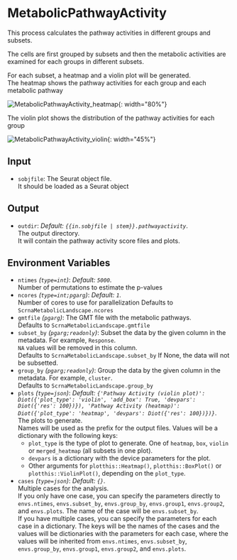 # MetabolicPathwayActivity

This process calculates the pathway activities in different groups and subsets.

The cells are first grouped by subsets and then the metabolic activities are
examined for each groups in different subsets.<br />

For each subset, a heatmap and a violin plot will be generated.<br />
The heatmap shows the pathway activities for each group and each metabolic pathway

![MetabolicPathwayActivity_heatmap](https://pwwang.github.io/immunopipe/latest/processes/images/MetabolicPathwayActivity_heatmap.png){: width="80%"}

The violin plot shows the distribution of the pathway activities for each group

![MetabolicPathwayActivity_violin](https://pwwang.github.io/immunopipe/latest/processes/images/MetabolicPathwayActivity_violin.png){: width="45%"}

## Input

- `sobjfile`:
    The Seurat object file.<br />
    It should be loaded as a Seurat object

## Output

- `outdir`: *Default: `{{in.sobjfile | stem}}.pathwayactivity`*. <br />
    The output directory.<br />
    It will contain the pathway activity score files and plots.<br />

## Environment Variables

- `ntimes` *(`type=int`)*: *Default: `5000`*. <br />
    Number of permutations to estimate the p-values
- `ncores` *(`type=int;pgarg`)*: *Default: `1`*. <br />
    Number of cores to use for parallelization
    Defaults to `ScrnaMetabolicLandscape.ncores`
- `gmtfile` *(`pgarg`)*:
    The GMT file with the metabolic pathways.<br />
    Defaults to `ScrnaMetabolicLandscape.gmtfile`
- `subset_by` *(`pgarg;readonly`)*:
    Subset the data by the given column in the
    metadata. For example, `Response`.<br />
    `NA` values will be removed in this column.<br />
    Defaults to `ScrnaMetabolicLandscape.subset_by`
    If None, the data will not be subsetted.<br />
- `group_by` *(`pgarg;readonly`)*:
    Group the data by the given column in the
    metadata. For example, `cluster`.<br />
    Defaults to `ScrnaMetabolicLandscape.group_by`
- `plots` *(`type=json`)*: *Default: `{'Pathway Activity (violin plot)': Diot({'plot_type': 'violin', 'add_box': True, 'devpars': Diot({'res': 100})}), 'Pathway Activity (heatmap)': Diot({'plot_type': 'heatmap', 'devpars': Diot({'res': 100})})}`*. <br />
    The plots to generate.<br />
    Names will be used as the prefix for the output files. Values will be
    a dictionary with the following keys:<br />
    * `plot_type` is the type of plot to generate. One of `heatmap`,
    `box`, `violin` or `merged_heatmap` (all subsets in one plot).<br />
    * `devpars` is a dictionary with the device parameters for the plot.<br />
    * Other arguments for `plotthis::Heatmap()`, `plotthis::BoxPlot()`
    or `plotthis::ViolinPlot()`, depending on the `plot_type`.<br />
- `cases` *(`type=json`)*: *Default: `{}`*. <br />
    Multiple cases for the analysis.<br />
    If you only have one case, you can specify the parameters directly to
    `envs.ntimes`, `envs.subset_by`, `envs.group_by`, `envs.group1`,
    `envs.group2`, and `envs.plots`. The name of the case will be
    `envs.subset_by`.<br />
    If you have multiple cases, you can specify the parameters for each case
    in a dictionary. The keys will be the names of the cases and the values
    will be dictionaries with the parameters for each case, where the values
    will be inherited from `envs.ntimes`, `envs.subset_by`, `envs.group_by`,
    `envs.group1`, `envs.group2`, and `envs.plots`.<br />

